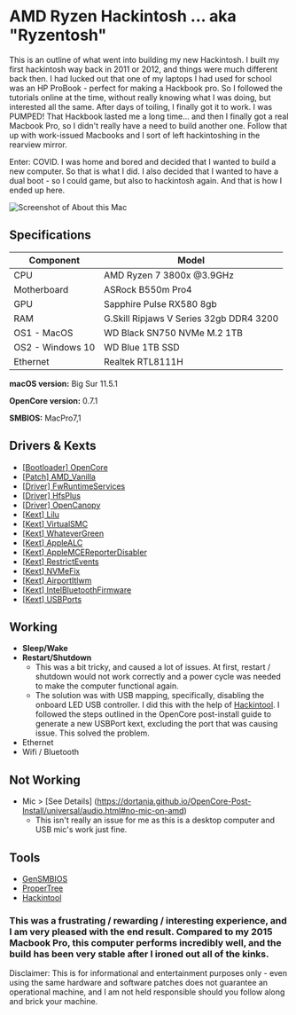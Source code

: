 # AMD Ryzen Hackintosh ... aka "Ryzentosh"
This is an outline of what went into building my new Hackintosh. I built my first hackintosh way back in 2011 or 2012, and things were much different back then. I had lucked out that one of my laptops I had used for school was an HP ProBook - perfect for making a Hackbook pro. So I followed the tutorials online at the time, without really knowing what I was doing, but interested all the same. After days of toiling, I finally got it to work. I was PUMPED! That Hackbook lasted me a long time... and then I finally got a real Macbook Pro, so I didn't really have a need to build another one. Follow that up with work-issued Macbooks and I sort of left hackintoshing in the rearview mirror.

Enter: COVID. I was home and bored and decided that I wanted to build a new computer. So that is what I did. I also decided that I wanted to have a dual boot - so I could game, but also to hackintosh again. And that is how I ended up here.

![Screenshot of About this Mac](https://res.cloudinary.com/dxghtqpao/image/upload/v1628291226/Screen_Shot_2021-08-06_at_7.06.35_PM_fonpoj.png)

## Specifications 

|Component|Model|
|---|---|
|CPU|AMD Ryzen 7 3800x @3.9GHz|
|Motherboard|ASRock B550m Pro4|
|GPU|Sapphire Pulse RX580 8gb|
|RAM|G.Skill Ripjaws V Series 32gb DDR4 3200|
|OS1 - MacOS |WD Black SN750 NVMe M.2 1TB|
|OS2 - Windows 10|WD Blue 1TB SSD|
|Ethernet|Realtek RTL8111H|

**macOS version:** Big Sur 11.5.1

**OpenCore version:** 0.7.1

**SMBIOS:** MacPro7,1

## Drivers & Kexts

* [[Bootloader] OpenCore](https://github.com/acidanthera/OpenCorePkg)
* [[Patch] AMD_Vanilla](https://github.com/AMD-OSX/AMD_Vanilla)
* [[Driver] FwRuntimeServices](https://github.com/acidanthera/OpenCorePkg)
* [[Driver] HfsPlus](https://github.com/acidanthera/OcBinaryData/blob/master/Drivers/HfsPlus.efi)
* [[Driver] OpenCanopy](https://github.com/acidanthera/OpenCorePkg)
* [[Kext] Lilu](https://github.com/acidanthera/Lilu)
* [[Kext] VirtualSMC](https://github.com/acidanthera/VirtualSMC)
* [[Kext] WhateverGreen](https://github.com/acidanthera/WhateverGreen)
* [[Kext] AppleALC](https://github.com/acidanthera/AppleALC)
* [[Kext] AppleMCEReporterDisabler](https://github.com/AMD-OSX/AMD_Vanilla/blob/opencore/Extra/AppleMCEReporterDisabler.kext.zip)
* [[Kext] RestrictEvents](https://github.com/acidanthera/RestrictEvents)
* [[Kext] NVMeFix](https://github.com/acidanthera/NVMeFix)
* [[Kext] AirportItlwm](https://github.com/OpenIntelWireless/itlwm/releases)
* [[Kext] IntelBluetoothFirmware](https://github.com/OpenIntelWireless/IntelBluetoothFirmware/releases)
* [[Kext] USBPorts](https://dortania.github.io/OpenCore-Post-Install/usb/manual/manual.html#usb-mapping-the-manual-way)

## Working
* **Sleep/Wake**
* **Restart/Shutdown**
  * This was a bit tricky, and caused a lot of issues. At first, restart / shutdown would not work correctly and a power cycle was needed to make the computer functional again.
  * The solution was with USB mapping, specifically, disabling the onboard LED USB controller. I did this with the help of [Hackintool](https://ce05a305-2bad-44e3-9149-3538386d84d9.filesusr.com/archives/191c4b_c0fa53593ddb40c6beae7002a211d8b0.zip?dn=Hackintool.zip). I followed the steps outlined in the OpenCore post-install guide to generate a new USBPort kext, excluding the port that was causing issue. This solved the problem. 
* Ethernet
* Wifi / Bluetooth

## Not Working
* Mic > [See Details] (https://dortania.github.io/OpenCore-Post-Install/universal/audio.html#no-mic-on-amd)
  * This isn't really an issue for me as this is a desktop computer and USB mic's work just fine.

## Tools
* [GenSMBIOS](https://github.com/corpnewt/GenSMBIOS)
* [ProperTree](https://github.com/corpnewt/ProperTree)
* [Hackintool](https://ce05a305-2bad-44e3-9149-3538386d84d9.filesusr.com/archives/191c4b_c0fa53593ddb40c6beae7002a211d8b0.zip?dn=Hackintool.zip)

### This was a frustrating / rewarding / interesting experience, and I am very pleased with the end result. Compared to my 2015 Macbook Pro, this computer performs incredibly well, and the build has been very stable after I ironed out all of the kinks. 

Disclaimer: This is for informational and entertainment purposes only - even using the same hardware and software patches does not guarantee an operational machine, and I am not held responsible should you follow along and brick your machine. 
